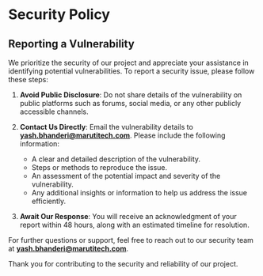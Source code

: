 # Security Policy

## Reporting a Vulnerability

We prioritize the security of our project and appreciate your assistance in identifying potential vulnerabilities. To report a security issue, please follow these steps:

1. **Avoid Public Disclosure**: Do not share details of the vulnerability on public platforms such as forums, social media, or any other publicly accessible channels.  
   
2. **Contact Us Directly**: Email the vulnerability details to **yash.bhanderi@marutitech.com**. Please include the following information:
   - A clear and detailed description of the vulnerability.
   - Steps or methods to reproduce the issue.
   - An assessment of the potential impact and severity of the vulnerability.
   - Any additional insights or information to help us address the issue efficiently.

3. **Await Our Response**: You will receive an acknowledgment of your report within 48 hours, along with an estimated timeline for resolution.

For further questions or support, feel free to reach out to our security team at **yash.bhanderi@marutitech.com**.

Thank you for contributing to the security and reliability of our project.